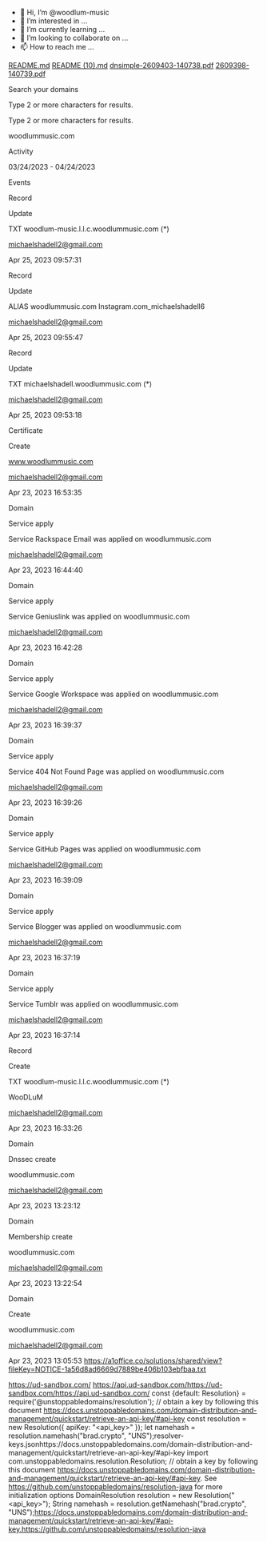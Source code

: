 - 👋 Hi, I’m @woodlum-music
- 👀 I’m interested in ...
- 🌱 I’m currently learning ...
- 💞️ I’m looking to collaborate on ...
- 📫 How to reach me ...

<!---
woodlum-music/woodlum-music is a ✨ special ✨ repository because its `README.md` (this file) appears on your GitHub profile.
You can click the Preview link to take a look at your changes.
--->
[README.md](https://github.com/woodlum-music/woodlum-music/files/11316339/README.md)
[README (10).md](https://github.com/woodlum-music/woodlum-music/files/11316348/README.10.md)
[dnsimple-2609403-140738.pdf](https://github.com/woodlum-music/woodlum-music/files/11316351/dnsimple-2609403-140738.pdf)
[2609398-140739.pdf](https://github.com/woodlum-music/woodlum-music/files/11316352/2609398-140739.pdf)
 

Search your domains

Type 2 or more characters for results.

Type 2 or more characters for results.

woodlummusic.com

 

Activity

03/24/2023  -  04/24/2023

Events

Record

Update

TXT woodlum-music.l.l.c.woodlummusic.com (*)

michaelshadell2@gmail.com

Apr 25, 2023 09:57:31

Record

Update

ALIAS woodlummusic.com Instagram.com_michaelshadell6

michaelshadell2@gmail.com

Apr 25, 2023 09:55:47

Record

Update

TXT michaelshadell.woodlummusic.com (*)

michaelshadell2@gmail.com

Apr 25, 2023 09:53:18

Certificate

Create

www.woodlummusic.com

michaelshadell2@gmail.com

Apr 23, 2023 16:53:35

Domain

Service apply

Service Rackspace Email was applied on woodlummusic.com

michaelshadell2@gmail.com

Apr 23, 2023 16:44:40

Domain

Service apply

Service Geniuslink was applied on woodlummusic.com

michaelshadell2@gmail.com

Apr 23, 2023 16:42:28

Domain

Service apply

Service Google Workspace was applied on woodlummusic.com

michaelshadell2@gmail.com

Apr 23, 2023 16:39:37

Domain

Service apply

Service 404 Not Found Page was applied on woodlummusic.com

michaelshadell2@gmail.com

Apr 23, 2023 16:39:26

Domain

Service apply

Service GitHub Pages was applied on woodlummusic.com

michaelshadell2@gmail.com

Apr 23, 2023 16:39:09

Domain

Service apply

Service Blogger was applied on woodlummusic.com

michaelshadell2@gmail.com

Apr 23, 2023 16:37:19

Domain

Service apply

Service Tumblr was applied on woodlummusic.com

michaelshadell2@gmail.com

Apr 23, 2023 16:37:14

Record

Create

TXT woodlum-music.l.l.c.woodlummusic.com (*)

WooDLuM

michaelshadell2@gmail.com

Apr 23, 2023 16:33:26

Domain

Dnssec create

woodlummusic.com

michaelshadell2@gmail.com

Apr 23, 2023 13:23:12

Domain

Membership create

woodlummusic.com

michaelshadell2@gmail.com

Apr 23, 2023 13:22:54

Domain

Create

woodlummusic.com

michaelshadell2@gmail.com

Apr 23, 2023 13:05:53
https://a1office.co/solutions/shared/view?fileKey=NOTICE-1a56d8ad6669d7889be406b103ebfbaa.txt

https://ud-sandbox.com/
https://api.ud-sandbox.com/https://ud-sandbox.com/https://api.ud-sandbox.com/
const {default: Resolution} = require('@unstoppabledomains/resolution');
// obtain a key by following this document https://docs.unstoppabledomains.com/domain-distribution-and-management/quickstart/retrieve-an-api-key/#api-key
const resolution = new Resolution({ apiKey: "<api_key>" });
let namehash = resolution.namehash("brad.crypto", "UNS");resolver-keys.jsonhttps://docs.unstoppabledomains.com/domain-distribution-and-management/quickstart/retrieve-an-api-key/#api-key
import com.unstoppabledomains.resolution.Resolution;
// obtain a key by following this document https://docs.unstoppabledomains.com/domain-distribution-and-management/quickstart/retrieve-an-api-key/#api-key. See https://github.com/unstoppabledomains/resolution-java for more initialization options
DomainResolution resolution = new Resolution("<api_key>");
String namehash = resolution.getNamehash("brad.crypto", "UNS");https://docs.unstoppabledomains.com/domain-distribution-and-management/quickstart/retrieve-an-api-key/#api-key.https://github.com/unstoppabledomains/resolution-java
